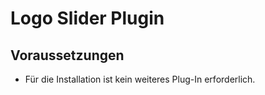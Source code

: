 # Logo Slider Plugin

## Voraussetzungen
* Für die Installation ist kein weiteres Plug-In erforderlich.